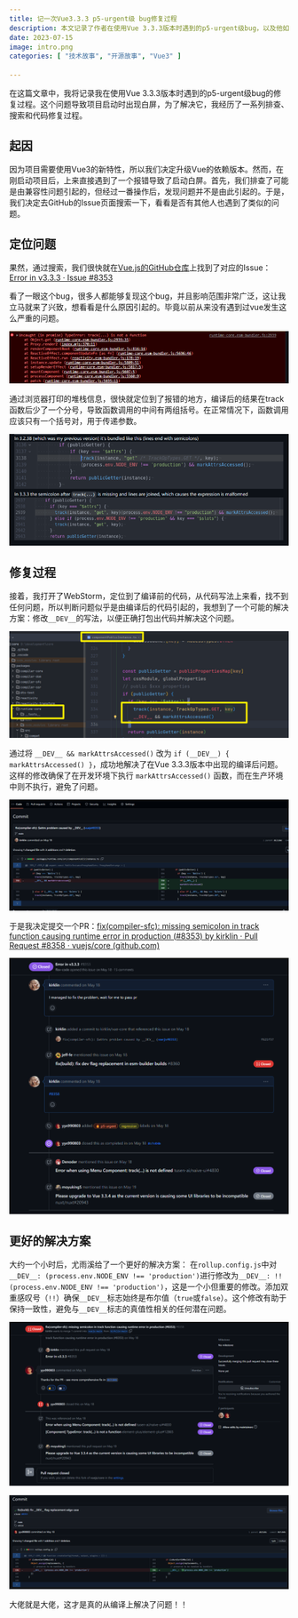 ```yaml
---
title: 记一次Vue3.3.3 p5-urgent级 bug修复过程
description: 本文记录了作者在使用Vue 3.3.3版本时遇到的p5-urgent级bug，以及他如何定位和修复这个问题的全过程。在升级Vue依赖版本后，项目启动出现了白屏报错，经过一番排查和GitHub Issue搜索，发现很多人也遇到了这个bug。作者通过浏览器堆栈信息快速定位报错位置，并找到了导致问题的原因。随后，作者提交了修复的Pull Request，但核心团队给出了更优的解决方案，通过修改rollup.config.js中的__DEV__设置来解决问题。
date: 2023-07-15
image: intro.png
categories: [ "技术故事", "开源故事", "Vue3" ]

---
```



在这篇文章中，我将记录我在使用Vue 3.3.3版本时遇到的p5-urgent级bug的修复过程。这个问题导致项目启动时出现白屏，为了解决它，我经历了一系列排查、搜索和代码修复过程。

## 起因
因为项目需要使用Vue3的新特性，所以我们决定升级Vue的依赖版本。然而，在刚启动项目后，上来直接遇到了一个报错导致了启动白屏。首先，我们排查了可能是由兼容性问题引起的，但经过一番操作后，发现问题并不是由此引起的。于是，我们决定去GitHub的Issue页面搜索一下，看看是否有其他人也遇到了类似的问题。

## 定位问题
果然，通过搜索，我们很快就在[Vue.js的GitHub仓库](https://github.com/vuejs/core)上找到了对应的Issue：[Error in v3.3.3 · Issue #8353](https://github.com/vuejs/core/issues/8353)

看了一眼这个bug，很多人都能够复现这个bug，并且影响范围非常广泛，这让我立马就来了兴致，想看看是什么原因引起的。毕竟以前从来没有遇到过vue发生这么严重的问题。

![image_error_missing_semicolon](assets/error_missing_semicolon.png)

通过浏览器打印的堆栈信息，很快就定位到了报错的地方，编译后的结果在track函数后少了一个分号，导致函数调用的中间有两组括号。在正常情况下，函数调用应该只有一个括号对，用于传递参数。

![image_compiler_bug_function_call](assets/compiler_bug_function_call.png)

## 修复过程
接着，我打开了WebStorm，定位到了编译前的代码，从代码写法上来看，找不到任何问题，所以判断问题似乎是由编译后的代码引起的，我想到了一个可能的解决方案：修改`__DEV__`的写法，以便正确打包出代码并解决这个问题。

![image_webstorm_locate_code](assets/webstorm_locate_code.png)

通过将 `__DEV__ && markAttrsAccessed()` 改为 `if (__DEV__) { markAttrsAccessed() }`，成功地解决了在Vue 3.3.3版本中出现的编译后问题。这样的修改确保了在开发环境下执行 `markAttrsAccessed()` 函数，而在生产环境中则不执行，避免了问题。

![image_code_example](assets/code_example.png)

于是我决定提交一个PR：[fix(compiler-sfc): missing semicolon in track function causing runtime error in production (#8353) by kirklin · Pull Request #8358 · vuejs/core (github.com)](https://github.com/vuejs/core/pull/8358)

![image_pr_solution](assets/pr_solution.png)

## 更好的解决方案
大约一个小时后，尤雨溪给了一个更好的解决方案： 在`rollup.config.js`中对`__DEV__: (process.env.NODE_ENV !== 'production')`进行修改为`__DEV__: !!(process.env.NODE_ENV !== 'production')`，这是一个小但重要的修改。添加双重感叹号（`!!`）确保`__DEV__`标志始终是布尔值（`true`或`false`）。这个修改有助于保持一致性，避免与`__DEV__`标志的真值性相关的任何潜在问题。

![image_yyx_better_solution](assets/yyx_better_solution.png)

![image_pr_merged](assets/pr_merged.png)


大佬就是大佬，这才是真的从编译上解决了问题！！
